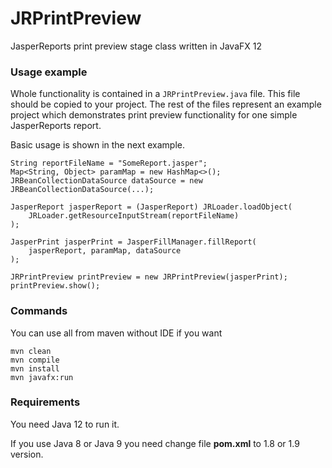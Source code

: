 # JRPrintPreview

JasperReports print preview stage class written in JavaFX 12

### Usage example

Whole functionality is contained in a `JRPrintPreview.java` file. This file should be copied to your project. The rest of the files represent an example project which demonstrates print preview functionality for one simple JasperReports report.

Basic usage is shown in the next example.

```
String reportFileName = "SomeReport.jasper";
Map<String, Object> paramMap = new HashMap<>();
JRBeanCollectionDataSource dataSource = new JRBeanCollectionDataSource(...);

JasperReport jasperReport = (JasperReport) JRLoader.loadObject(
	JRLoader.getResourceInputStream(reportFileName)
);

JasperPrint jasperPrint = JasperFillManager.fillReport(
	jasperReport, paramMap, dataSource
);

JRPrintPreview printPreview = new JRPrintPreview(jasperPrint);
printPreview.show();
```

### Commands

You can use all from maven without IDE if you want

```
mvn clean
mvn compile
mvn install
mvn javafx:run
```

### Requirements

You need Java 12 to run it.  

If you use Java 8 or Java 9 you need change file **pom.xml** to 1.8 or 1.9 version.  
